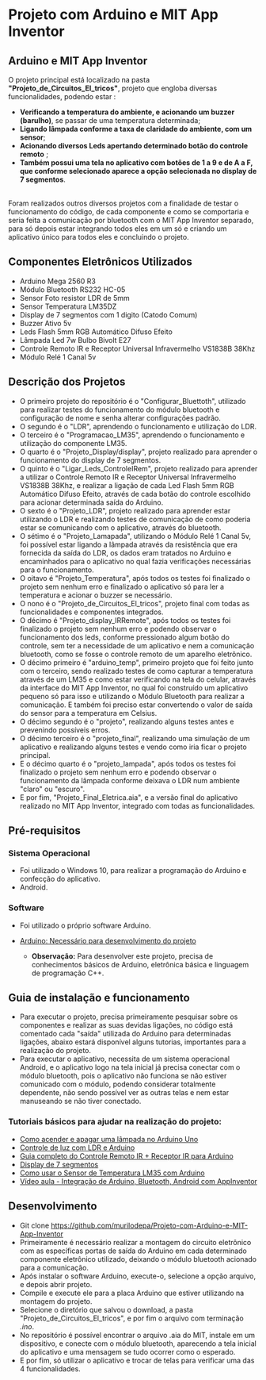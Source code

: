 # Projeto com Arduino e MIT App Inventor

## Arduino e MIT App Inventor
O projeto principal está localizado na pasta **"Projeto_de_Circuitos_El_tricos"**, projeto que engloba diversas funcionalidades, podendo estar :
<br>
 - **Verificando a temperatura do ambiente, e acionando um buzzer (barulho)**, se passar de uma temperatura determinada;
 - **Ligando lâmpada conforme a taxa de claridade do ambiente, com um sensor**;
 - **Acionando diversos Leds apertando determinado botão do controle remoto** ;
 - **Também possui uma tela no aplicativo com botões de 1 a 9 e de A a F, que conforme selecionado aparece a opção selecionada no display de 7   segmentos**. 
<br>
Foram realizados outros diversos projetos com a finalidade de testar o funcionamento do código, de cada componente e como se comportaria e seria feita a comunicação por bluetooth com o MIT App Inventor separado, para só depois estar integrando todos eles em um só e criando um aplicativo único para todos eles e concluindo o projeto. 

## Componentes Eletrônicos Utilizados
* Arduino Mega 2560 R3
* Módulo Bluetooth RS232 HC-05
* Sensor Foto resistor LDR de 5mm
* Sensor Temperatura LM35DZ
* Display de 7 segmentos com 1 digito (Catodo Comum)
* Buzzer Ativo 5v
* Leds Flash 5mm RGB Automático Difuso Efeito
* Lâmpada Led 7w Bulbo Bivolt E27
* Controle Remoto IR e Receptor Universal Infravermelho VS1838B 38Khz
* Módulo Relé 1 Canal 5v

## Descrição dos Projetos
* O primeiro projeto do repositório é o "Configurar_Bluettoth", utilizado para realizar testes do funcionamento do módulo bluetooth e configuração de nome e senha alterar configurações padrão.
* O segundo é o "LDR", aprendendo o funcionamento e utilização do LDR.
* O terceiro é o "Programacao_LM35", aprendendo o funcionamento e utilização do componente LM35. 
* O quarto é o "Projeto_Display/display", projeto realizado para aprender o funcionamento do display de 7 segmentos.
* O quinto é o "Ligar_Leds_ControleIRem", projeto realizado para aprender a utilizar o Controle Remoto IR e Receptor Universal Infravermelho VS1838B 38Khz, e realizar a ligação de cada Led Flash 5mm RGB Automático Difuso Efeito, através de cada botão do controle escolhido para acionar determinada saída do Arduino.
* O sexto é o "Projeto_LDR", projeto realizado para aprender estar utilizando o LDR e realizando testes de comunicação de como poderia estar se comunicando com o aplicativo, através do bluetooth.
* O sétimo é o "Projeto_Lamapada", utilizando o Módulo Relé 1 Canal 5v, foi possível estar ligando a lâmpada através da resistência que era fornecida da saída do LDR, os dados eram tratados no Arduino e encaminhados para o aplicativo no qual fazia verificações necessárias para o funcionamento.
* O oitavo é "Projeto_Temperatura", após todos os testes foi finalizado o projeto sem nenhum erro e finalizado o aplicativo só para ler a temperatura e acionar o buzzer se necessário.
* O nono é o "Projeto_de_Circuitos_El_tricos", projeto final com todas as funcionalidades e componentes integrados.
* O décimo é "Projeto_display_IRRemote", após todos os testes foi finalizado o projeto sem nenhum erro e podendo observar o funcionamento dos leds, conforme pressionado algum botão do controle, sem ter a necessidade de um aplicativo e nem a comunicação bluetooth, como se fosse o controle remoto de um aparelho eletrônico.
* O décimo primeiro é "arduino_temp", primeiro projeto que foi feito junto com o terceiro, sendo realizado testes de como capturar a temperatura através de um LM35 e como estar verificando na tela do celular, através da interface do MIT App Inventor, no qual foi construído um aplicativo pequeno só para isso e utilizando o Módulo Bluetooth para realizar a comunicação. E também foi preciso estar convertendo o valor de saída do sensor para a temperatura em Celsius.
* O décimo segundo é o "projeto", realizando alguns testes antes e prevenindo possíveis erros.
* O décimo terceiro é o "projeto_final", realizando uma simulação de um aplicativo e realizando alguns testes e vendo como iria ficar o projeto principal.
* E o décimo quarto é o "projeto_lampada", após todos os testes foi finalizado o projeto sem nenhum erro e podendo observar o funcionamento da lâmpada conforme deixava o LDR num ambiente "claro" ou "escuro".
* E por fim, "Projeto_Final_Eletrica.aia", e a versão final do aplicativo realizado no MIT App Inventor, integrado com todas as funcionalidades. 

 ## Pré-requisitos 
 
### Sistema Operacional
* Foi utilizado o Windows 10, para realizar a programação do Arduino e confecção do aplicativo.
* Android.

### Software
* Foi utilizado o próprio software Arduino.
* <a> [Arduino: Necessário para desenvolvimento do projeto](https://www.arduino.cc/en/Main/Software)

   * **Observação:** Para desenvolver este projeto, precisa de conhecimentos básicos de Arduino, eletrônica básica e linguagem de programação C++.

## Guia de instalação e funcionamento
* Para executar o projeto, precisa primeiramente pesquisar sobre os componentes e realizar as suas devidas ligações, no código está comentado cada "saída" utilizada do Arduino para determinadas ligações, abaixo estará disponível alguns tutorias, importantes para a realização do projeto.
* Para executar o aplicativo, necessita de um sistema operacional Android, e o aplicativo logo na tela inicial já precisa conectar com o módulo bluetooth, pois o aplicativo não funciona se não estiver comunicado com o módulo, podendo considerar totalmente dependente, não sendo possível ver as outras telas e nem estar manuseando se não tiver conectado.

### Tutoriais básicos para ajudar na realização do projeto: 
* <a> [Como acender e apagar uma lâmpada no Arduino Uno](https://www.tecdicas.com/46/como-acender-e-apagar-uma-lampada-no-arduino-uno)
* <a> [Controle de luz com LDR e Arduino](https://www.arduinoecia.com.br/controle-de-luz-com-ldr-e-arduino/)
* <a> [Guia completo do Controle Remoto IR + Receptor IR para Arduino](https://blog.eletrogate.com/guia-completo-do-controle-remoto-ir-receptor-ir-para-arduino/)
* <a> [Display de 7 segmentos](http://projetosarduino321.blogspot.com/2015/02/display-de-7-segmentos.html)
* <a> [Como usar o Sensor de Temperatura LM35 com Arduino](https://www.arduinoecia.com.br/sensor-de-temperatura-lm35-com-arduino/)
* <a> [Vídeo aula - Integração de Arduino, Bluetooth, Android com AppInventor](https://www.youtube.com/watch?v=blvkJBAcGY0)

## Desenvolvimento
* Git clone https://github.com/murilodepa/Projeto-com-Arduino-e-MIT-App-Inventor
* Primeiramente é necessário realizar a montagem do circuito eletrônico com as específicas portas de saída do Arduino em cada determinado componente eletrônico utilizado, deixando o módulo bluetooth acionado para a comunicação.
* Após instalar o software Arduino, execute-o, selecione a opção arquivo, e depois abrir projeto.
* Compile e execute ele para a placa Arduino que estiver utilizando na montagem do projeto.
* Selecione o diretório que salvou o download, a pasta "Projeto_de_Circuitos_El_tricos", e por fim o arquivo com terminação *.ino*.
* No repositório é possível encontrar o arquivo .aia do MIT, instale em um dispositivo, e conecte com o módulo bluetooth, aparecendo a tela inicial do aplicativo e uma mensagem se tudo ocorrer como o esperado.
* E por fim, só utilizar o aplicativo e trocar de telas para verificar uma das 4 funcionalidades.

